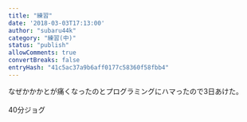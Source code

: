 ```yaml
---
title: "練習"
date: '2018-03-03T17:13:00'
author: "subaru44k"
category: "練習(中)"
status: "publish"
allowComments: true
convertBreaks: false
entryHash: "41c5ac37a9b6aff0177c58360f58fbb4"
---
```

なぜかかかとが痛くなったのとプログラミングにハマったので3日あけた。<br>
<br>
40分ジョグ
